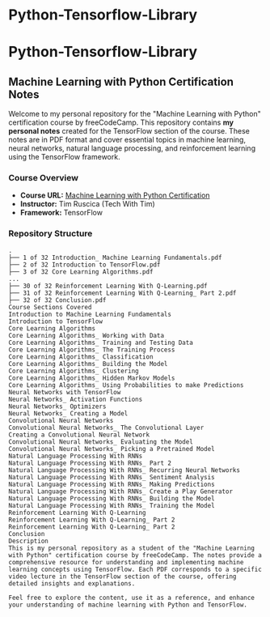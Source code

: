 # Python-Tensorflow-Library
# Python-Tensorflow-Library

## Machine Learning with Python Certification Notes

Welcome to my personal repository for the "Machine Learning with Python" certification course by freeCodeCamp. This repository contains **my personal notes** created for the TensorFlow section of the course. These notes are in PDF format and cover essential topics in machine learning, neural networks, natural language processing, and reinforcement learning using the TensorFlow framework.

### Course Overview
- **Course URL:** [Machine Learning with Python Certification](https://www.freecodecamp.org/learn/machine-learning-with-python/#tensorflow)
- **Instructor:** Tim Ruscica (Tech With Tim)
- **Framework:** TensorFlow

### Repository Structure
```plaintext
.
├── 1 of 32 Introduction_ Machine Learning Fundamentals.pdf
├── 2 of 32 Introduction to TensorFlow.pdf
├── 3 of 32 Core Learning Algorithms.pdf
...
├── 30 of 32 Reinforcement Learning With Q-Learning.pdf
├── 31 of 32 Reinforcement Learning With Q-Learning_ Part 2.pdf
├── 32 of 32 Conclusion.pdf
Course Sections Covered
Introduction to Machine Learning Fundamentals
Introduction to TensorFlow
Core Learning Algorithms
Core Learning Algorithms_ Working with Data
Core Learning Algorithms_ Training and Testing Data
Core Learning Algorithms_ The Training Process
Core Learning Algorithms_ Classification
Core Learning Algorithms_ Building the Model
Core Learning Algorithms_ Clustering
Core Learning Algorithms_ Hidden Markov Models
Core Learning Algorithms_ Using Probabilities to make Predictions
Neural Networks with TensorFlow
Neural Networks_ Activation Functions
Neural Networks_ Optimizers
Neural Networks_ Creating a Model
Convolutional Neural Networks
Convolutional Neural Networks_ The Convolutional Layer
Creating a Convolutional Neural Network
Convolutional Neural Networks_ Evaluating the Model
Convolutional Neural Networks_ Picking a Pretrained Model
Natural Language Processing With RNNs
Natural Language Processing With RNNs_ Part 2
Natural Language Processing With RNNs_ Recurring Neural Networks
Natural Language Processing With RNNs_ Sentiment Analysis
Natural Language Processing With RNNs_ Making Predictions
Natural Language Processing With RNNs_ Create a Play Generator
Natural Language Processing With RNNs_ Building the Model
Natural Language Processing With RNNs_ Training the Model
Reinforcement Learning With Q-Learning
Reinforcement Learning With Q-Learning_ Part 2
Reinforcement Learning With Q-Learning_ Part 2
Conclusion
Description
This is my personal repository as a student of the "Machine Learning with Python" certification course by freeCodeCamp. The notes provide a comprehensive resource for understanding and implementing machine learning concepts using TensorFlow. Each PDF corresponds to a specific video lecture in the TensorFlow section of the course, offering detailed insights and explanations.

Feel free to explore the content, use it as a reference, and enhance your understanding of machine learning with Python and TensorFlow.
